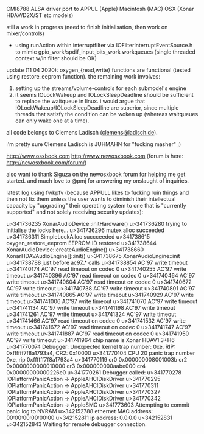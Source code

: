 CMI8788 ALSA driver port to APPUL (Apple) Macintosh (MAC) OSX
(Xonar HDAV/D2X/ST etc models)

still a work in progress (need to finish initialisation, then work on mixer/controls)
* using runAction within interruptfilter via IOFilterInterruptEventSource.h to mimic gpio_work/spdif_input_bits_work workqueues (single threaded context w/in filter should be OK)

update (11 04 2020):
oxygen_{read,write} functions are functional (tested using restore_eeprom function). the remaining work involves:
1. setting up the streams/volume-controls for each submodel's engine
2. it seems IOLockWakeup and IOLockSleepDeadline should be sufficient to replace the waitqueue in linux. i would argue that IOLockWakeup/IOLockSleepDeadline are superior, since multiple threads that satisfy the condition can be woken up (whereas waitqueues can only wake one at a time).

all code belongs to Clemens Ladisch (clemens@ladisch.de).

i'm pretty sure Clemens Ladisch is JUHMAHN for "fucking masher" ;)

http://www.osxbook.com
http://www.newosxbook.com (forum is here: http://newosxbook.com/forum/)

also want to thank Siguza on the newosxbook forum for helping me get started. and much love to @pmj for answering my onslaught of inquiries.

latest log using fwkpfv (because APPULL likes to fucking ruin things and then not fix them unless the user wants to diminish their intellectual capacity by "upgrading" their operating system to one that is "currently supported" and not solely receiving security updates):

u>341736235 XonarAudioDevice::initHardware()
u>341736280 trying to initialise the locks here...
u>341736296 mutex alloc succeeded
u>341736311 SimpleLockAlloc succceeded
u>341738615 oxygen_restore_eeprom EEPROM ID restored
u>341738644 XonarAudioDevice::createAudioEngine()
u>341738660 XonarHDAVAudioEngine[]::init()
u>341738675 XonarAudioEngine::init
u>341738788 just before ac97_* calls
u>341738854 AC'97 write timeout
u>341740174 AC'97 read timeout on codec 0
u>341740255 AC'97 write timeout
u>341740396 AC'97 read timeout on codec 0
u>341740464 AC'97 write timeout
u>341740604 AC'97 read timeout on codec 0
u>341740672 AC'97 write timeout
u>341740738 AC'97 write timeout
u>341740801 AC'97 write timeout
u>341740865 AC'97 write timeout
u>341740929 AC'97 write timeout
u>341741006 AC'97 write timeout
u>341741070 AC'97 write timeout
u>341741134 AC'97 write timeout
u>341741198 AC'97 write timeout
u>341741261 AC'97 write timeout
u>341741324 AC'97 write timeout
u>341741466 AC'97 read timeout on codec 0
u>341741532 AC'97 write timeout
u>341741672 AC'97 read timeout on codec 0
u>341741747 AC'97 write timeout
u>341741887 AC'97 read timeout on codec 0
u>341741950 AC'97 write timeout
u>341741964 chip name is Xonar HDAV1.3+H6
u>341770074 Debugger: Unexpected kernel trap number: 0xe, RIP: 0xffffff7f8a1793a4, CR2: 0x10000
u>341770104 CPU 20 panic trap number 0xe, rip 0xffffff7f8a1793a4
u>341770119 cr0 0x000000008001003b cr2 0x0000000000010000 cr3 0x000000000aabe000 cr4 0x00000000000226e0
u>341770261 Debugger called: <panic>
u>341770278 IOPlatformPanicAction -> AppleAHCIDiskDriver
u>341770295 IOPlatformPanicAction -> AppleAHCIDiskDriver
u>341770311 IOPlatformPanicAction -> AppleAHCIDiskDriver
u>341770327 IOPlatformPanicAction -> AppleAHCIDiskDriver
u>341770342 IOPlatformPanicAction -> AppleSMC
u>341773603 Attempting to commit panic log to NVRAM
u>342152788 ethernet MAC address: 00:00:00:00:00:00
u>342152811 ip address: 0.0.0.0
u>342152831 
u>342152843 Waiting for remote debugger connection.
